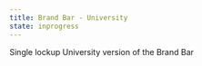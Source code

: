 ```yaml
---
title: Brand Bar - University
state: inprogress
---
```


Single lockup University version of the Brand Bar